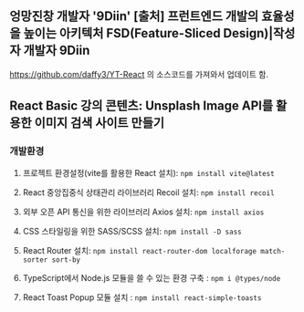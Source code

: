 ## 엉망진창 개발자 '9Diin' [출처] 프런트엔드 개발의 효율성을 높이는 아키텍처 FSD(Feature-Sliced Design)|작성자 개발자 9Diin
 https://github.com/daffy3/YT-React 의 소스코드를 가져와서 업데이트 함.
 
## React Basic 강의 콘텐츠: Unsplash Image API를 활용한 이미지 검색 사이트 만들기

### 개발환경

1.  프로젝트 환경설정(vite를 활용한 React 설치): `npm install vite@latest` <br />

2.  React 중앙집중식 상태관리 라이브러리 Recoil 설치: `npm install recoil` <br />

3.  외부 오픈 API 통신을 위한 라이브러리 Axios 설치: `npm install axios` <br />

4.  CSS 스타일링을 위한 SASS/SCSS 설치: `npm install -D sass` <br />

5.  React Router 설치: `npm install react-router-dom localforage match-sorter sort-by` <br />

6.  TypeScript에서 Node.js 모듈을 쓸 수 있는 환경 구축 : `npm i @types/node` <br />

7.  React Toast Popup 모듈 설치 : `npm install react-simple-toasts` <br />

